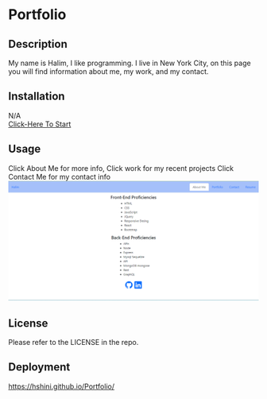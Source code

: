 # Portfolio

## Description
My name is Halim, I like programming. I live in New York City, on this page you will find information about me, my work, and my contact.
## Installation

N/A<br>
[Click-Here To Start](https://hshini.github.io/React-Portfolio/)


## Usage

Click About Me for more info,
Click work  for my recent projects
Click Contact Me  for my contact info
![Portfolio](./src/assets/images/Screenshot.png)


## License

Please refer to the LICENSE in the repo.


## Deployment
https://hshini.github.io/Portfolio/
